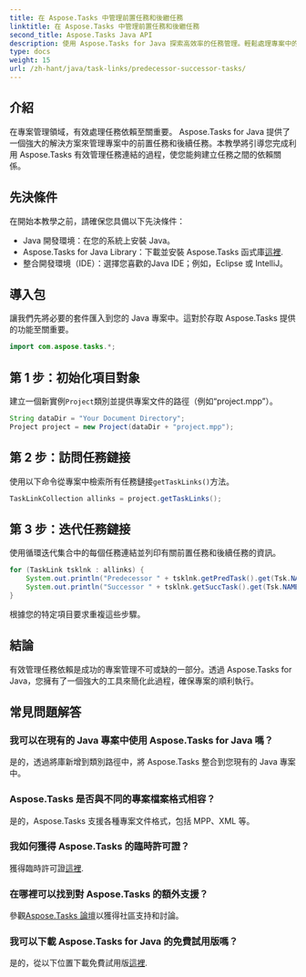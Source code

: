 ```yaml
---
title: 在 Aspose.Tasks 中管理前置任務和後繼任務
linktitle: 在 Aspose.Tasks 中管理前置任務和後繼任務
second_title: Aspose.Tasks Java API
description: 使用 Aspose.Tasks for Java 探索高效率的任務管理。輕鬆處理專案中的前置任務和後續任務。立即下載免費試用版！
type: docs
weight: 15
url: /zh-hant/java/task-links/predecessor-successor-tasks/
---
```

## 介紹
在專案管理領域，有效處理任務依賴至關重要。 Aspose.Tasks for Java 提供了一個強大的解決方案來管理專案中的前置任務和後續任務。本教學將引導您完成利用 Aspose.Tasks 有效管理任務連結的過程，使您能夠建立任務之間的依賴關係。
## 先決條件
在開始本教學之前，請確保您具備以下先決條件：
- Java 開發環境：在您的系統上安裝 Java。
-  Aspose.Tasks for Java Library：下載並安裝 Aspose.Tasks 函式庫[這裡](https://releases.aspose.com/tasks/java/).
- 整合開發環境（IDE）：選擇您喜歡的Java IDE；例如，Eclipse 或 IntelliJ。
## 導入包
讓我們先將必要的套件匯入到您的 Java 專案中。這對於存取 Aspose.Tasks 提供的功能至關重要。
```java
import com.aspose.tasks.*;
```
## 第 1 步：初始化項目對象
建立一個新實例`Project`類別並提供專案文件的路徑（例如“project.mpp”）。
```java
String dataDir = "Your Document Directory";
Project project = new Project(dataDir + "project.mpp");
```
## 第 2 步：訪問任務鏈接
使用以下命令從專案中檢索所有任務鏈接`getTaskLinks()`方法。
```java
TaskLinkCollection allinks = project.getTaskLinks();
```
## 第 3 步：迭代任務鏈接
使用循環迭代集合中的每個任務連結並列印有關前置任務和後續任務的資訊。
```java
for (TaskLink tsklnk : allinks) {
    System.out.println("Predecessor " + tsklnk.getPredTask().get(Tsk.NAME));
    System.out.println("Successor " + tsklnk.getSuccTask().get(Tsk.NAME));
}
```
根據您的特定項目要求重複這些步驟。
## 結論
有效管理任務依賴是成功的專案管理不可或缺的一部分。透過 Aspose.Tasks for Java，您擁有了一個強大的工具來簡化此過程，確保專案的順利執行。
## 常見問題解答
### 我可以在現有的 Java 專案中使用 Aspose.Tasks for Java 嗎？
是的，透過將庫新增到類別路徑中，將 Aspose.Tasks 整合到您現有的 Java 專案中。
### Aspose.Tasks 是否與不同的專案檔案格式相容？
是的，Aspose.Tasks 支援各種專案文件格式，包括 MPP、XML 等。
### 我如何獲得 Aspose.Tasks 的臨時許可證？
獲得臨時許可證[這裡](https://purchase.aspose.com/temporary-license/).
### 在哪裡可以找到對 Aspose.Tasks 的額外支援？
參觀[Aspose.Tasks 論壇](https://forum.aspose.com/c/tasks/15)以獲得社區支持和討論。
### 我可以下載 Aspose.Tasks for Java 的免費試用版嗎？
是的，從以下位置下載免費試用版[這裡](https://releases.aspose.com/).